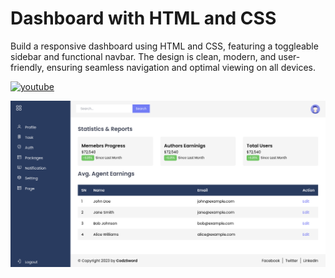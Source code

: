 # Dashboard with HTML and CSS 

Build a responsive dashboard using HTML and CSS, featuring a toggleable sidebar and functional navbar. The design is clean, modern, and user-friendly, ensuring seamless navigation and optimal viewing on all devices.

[![youtube](https://img.shields.io/badge/YouTube-red?style=for-the-badge&logo=youtube&logoColor=white)](https://www.youtube.com/@codzsword)

![Logo](https://raw.githubusercontent.com/codzsword/dashboard-with-html-and-css/main/demo-dashboard-html-css.png)

